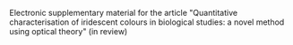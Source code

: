Electronic supplementary material for the article "Quantitative characterisation of iridescent
colours in biological studies: a novel method using optical theory" (in review)

